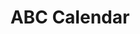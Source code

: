 ---
layout: image
published: true
category: images
type: image

title: ABC Calendar

src: abc-october

caption-title: "October"
caption: "store-bought calendar, stamps"

albums:
    - "abc"
---